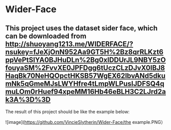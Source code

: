 # Wider-Face

## This project uses the dataset sider face, which can be downloaded from http://shuoyang1213.me/WIDERFACE/?nsukey=fJeXjOnN952Aa9GT5H%2Bz8qrRLKzt6ppVePtSIYA0BJHuDLn%2Bg0xlDDUrJL9NBY5zOfouyaSM%2FvvXE0JPFDgg6tUczCLzDJvX0lBJ8HaqBk70NeHQOpctHKSB57WgEX62IbvANd5dkumNk5qGmeMJsLWYHfre4tLmpWLPusIJDFSQ4qmuLOm0rHuef94xpeMM16Hb46eBLH3C2LJrd2ak3A%3D%3D

The result of this project should be like the example below:

![image](https://github.com/VincieSlytherin/Wider-Face/the example.PNG）
